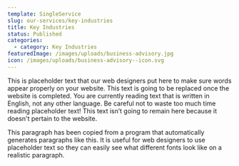```yaml
---
template: SingleService
slug: our-services/key-industries
title: Key Industries
status: Published
categories:
  - category: Key Industries
featuredImage: /images/uploads/business-advisory.jpg
icon: /images/uploads/business-advisory--icon.svg
---
```


This is placeholder text that our web designers put here to make sure words appear properly on your website. This text is going to be replaced once the website is completed. You are currently reading text that is written in English, not any other language. Be careful not to waste too much time reading placeholder text! This text isn’t going to remain here because it doesn't pertain to the website.

This paragraph has been copied from a program that automatically generates paragraphs like this. It is useful for web designers to use placeholder text so they can easily see what different fonts look like on a realistic paragraph.
